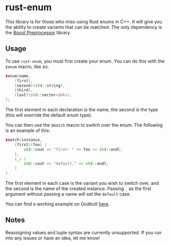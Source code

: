 # rust-enum
This library is for those who miss using Rust enums in C++. It will give you the ability to create variants that can be matched. The only dependency is the [Boost Preprocessor](https://github.com/boostorg/preprocessor) library.

## Usage
To use ``rust-enum``, you must first create your enum. You can do this with the ``$enum`` macro, like so:
```cpp
$enum(name,
    (first),
    (second)(std::string),
    (third),
    (last)(std::vector<int>),
);
```
The first element in each declaration is the name, the second is the type (this will override the default enum type).

You can then use the ``$match`` macro to switch over the enum. The following is an example of this:
```cpp
$match(instance,
    (first)(foo) (
        std::cout << "first: " << foo << std::endl;
    ),
    (_) (
        std::cout << "default." << std::endl;
    )
)
```
The first element in each case is the variant you wish to switch over, and the second is the name of the created instance. 
Passing ``_`` as the first argument without passing a name will set the ``default`` case.

You can find a working example on Godbolt [here](https://eightfold.godbolt.org/z/vchKeh6do).

## Notes
Reassigning values and tuple syntax are currently unsupported.
If you run into any issues or have an idea, let me know!
